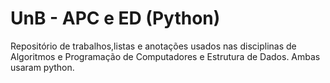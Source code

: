 # UnB - APC e ED (Python)
Repositório de trabalhos,listas e anotações usados nas disciplinas de Algoritmos e Programação de Computadores e Estrutura de Dados. Ambas usaram python.
